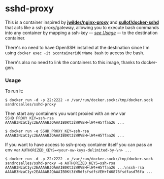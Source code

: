 # sshd-proxy

This is a container inspired by **[jwilder/nginx-proxy](https://github.com/jwilder/nginx-proxy)** and **[sullof/docker-sshd](https://github.com/sullof/docker-sshd)** that acts like a ssh proxy/gateway, allowing you to execute bash commands into any container by mapping a ssh-key -- *[see Usage](#usage)* -- to the destination container.

There's no need to have OpenSSH installed at the destination since I'm using `docker exec -it $containeridOrName bash` to access the bash.

There's also no need to link the containers to this image, thanks to docker-gen.


### Usage

To run it:

    $ docker run -d -p 22:2222 -v /var/run/docker.sock:/tmp/docker.sock sandrosalles/sshd-proxy

Then start any containers you want proxied with an env var `SSHD_PROXY_KEY=ssh-rsa AAAAB3NzaC1yc2EAAAABJQAAAIB0Kt3iWRVEH+lW4+H5Tfaa26 ...`

    $ docker run -e SSHD_PROXY_KEY=ssh-rsa AAAAB3NzaC1yc2EAAAABJQAAAIB0Kt3iWRVEH+lW4+H5Tfaa26 ...


If you want to have access to ssh-proxy container itself you can pass an env var `AUTHORIZED_KEYS=<your-ow-keys-delimited-by-\n> ...`

    $ docker run -d -p 22:2222 -v /var/run/docker.sock:/tmp/docker.sock sandrosalles/sshd-proxy -e AUTHORIZED_KEYS=ssh-rsa AAAAB3NzaC1yc2EAAAABJQAAAIB0Kt3iWRVEH+lW4+H5Tfaa26 ...\nssh-rsa AAAAB3NzaC1yc2EAAAABJQAAAIB0Kt3iWRdfsfsdfsVEH+lW6876fsdfasd76fa ...